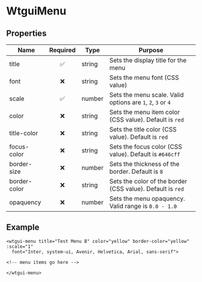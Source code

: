# WtguiMenu

## Properties

| Name         | Required           | Type     | Purpose                      |
|--------------|:------------------:|----------|------------------------------|
| title        | :white_check_mark: | string   | Sets the display title for the menu |
| font         | :x:                | string   | Sets the menu font (CSS value) |
| scale        | :white_check_mark: | number   | Sets the menu scale.  Valid options are `1`, `2`, `3` or `4` |
| color        | :x:                | string   | Sets the menu item color (CSS value).  Default is `red` |
| title-color  | :x:                | string   | Sets the title color (CSS value).  Default is `red` |
| focus-color  | :x:                | string   | Sets the focus color (CSS value).  Default is `#646cff` |
| border-size  | :x:                | number   | Sets the thickness of the border.  Default is `8` |
| border-color | :x:                | string   | Sets the color of the border (CSS value).  Default is `red` |
| opaquency    | :x:                | number   | Sets the menu opaquency.  Valid range is `0.0 - 1.0` |

## Example
```vue{4}
<wtgui-menu title="Test Menu B" color="yellow" border-color="yellow" :scale="1"
  font="Inter, system-ui, Avenir, Helvetica, Arial, sans-serif">

<!-- menu items go here -->

</wtgui-menu>
```
